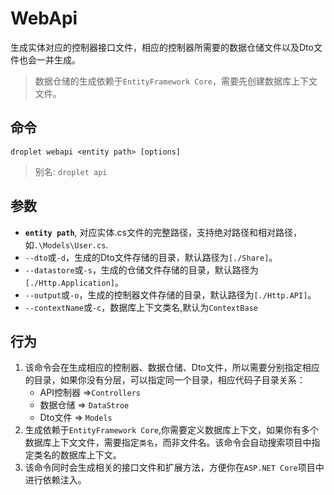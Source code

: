 # WebApi

生成实体对应的控制器接口文件，相应的控制器所需要的数据仓储文件以及Dto文件也会一并生成。
> 数据仓储的生成依赖于`EntityFramework Core`，需要先创建数据库上下文文件。

## 命令

`droplet webapi <entity path> [options]`
> 别名: `droplet api`

## 参数

- **`entity path`**, 对应实体.cs文件的完整路径，支持绝对路径和相对路径，如`.\Models\User.cs`.
- `--dto`或`-d`，生成的Dto文件存储的目录，默认路径为`[./Share]`。
- `--datastore`或`-s`，生成的仓储文件存储的目录，默认路径为`[./Http.Application]`。
- `--output`或`-o`，生成的控制器文件存储的目录，默认路径为`[./Http.API]`。
- `--contextName`或`-c`，数据库上下文类名,默认为`ContextBase`

## 行为

1. 该命令会在生成相应的控制器、数据仓储、Dto文件，所以需要分别指定相应的目录，如果你没有分层，可以指定同一个目录，相应代码子目录关系：
    - API控制器 =>`Controllers`
    - 数据仓储 => `DataStroe`
    - Dto文件 => `Models`
2. 生成依赖于`EntityFramework Core`,你需要定义数据库上下文，如果你有多个数据库上下文文件，需要指定`类名`，而非文件名。该命令会自动搜索项目中指定类名的数据库上下文。
3. 该命令同时会生成相关的接口文件和扩展方法，方便你在`ASP.NET Core`项目中进行依赖注入。
